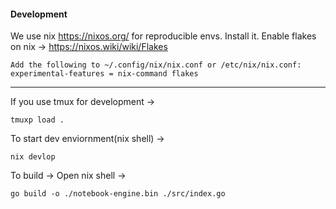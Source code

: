 #### Development
We use nix https://nixos.org/ for reproducible envs.
Install it.
Enable flakes on nix -> https://nixos.wiki/wiki/Flakes
```
Add the following to ~/.config/nix/nix.conf or /etc/nix/nix.conf: 
experimental-features = nix-command flakes
```

---
If you use tmux for development ->
```
tmuxp load .
```

To start dev enviornment(nix shell) ->
```
nix devlop
```

To build -> Open nix shell ->
```
go build -o ./notebook-engine.bin ./src/index.go
```
